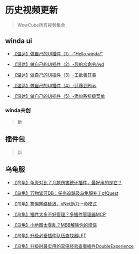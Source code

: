 # 历史视频更新

> WowCube所有视频集合

## winda ui

- [【温达】做自己的UI插件（1）-"Hello,winda!"](https://www.bilibili.com/video/BV1Mz4y1A7wr)

- [【温达】做自己的UI插件（2）-我的宏命令/wd](https://www.bilibili.com/video/BV15u4y1j7Sa)

- [【温达】做自己的UI插件（3）-工欲善其事](https://www.bilibili.com/video/BV1RN411L7Vt)

- [【温达】做自己的UI插件（4）-迁移到Plus](https://www.bilibili.com/video/BV1MM411d7fc/)

- [【温达】做自己的UI插件（5）-添加系统级菜单](https://www.bilibili.com/video/BV1FC4y1X7WV/)


### winda共创

> 新


## 插件包


> 新


## 乌龟服

- [【乌龟】龟壳对比了几款伤害统计插件，最好用的是它？](https://www.bilibili.com/video/BV1Zc411d7EN/)

- [【乌龟】万物皆可DB：任务追踪及乌龟服补丁pfQuest](https://www.bilibili.com/video/BV1Tz4y1N7qx/)

- [【乌龟】警惕网络延迟，xNet助力一命模式](https://www.bilibili.com/video/BV1ug4y1R7qG/)

- [【乌龟】插件太多不好管理？多插件管理器MCP](https://www.bilibili.com/video/BV1aM411D74P/)

- [【乌龟】小地图太零乱？MBB解除你的烦恼](https://www.bilibili.com/video/BV1CB4y1d7zj/)

- [【乌龟】升级必备插件队伍查找器LFT](https://www.bilibili.com/video/BV1PC4y1n7k5/)

- [【乌龟】升级时最实用的双倍经验查看插件DoubleExperience](https://www.bilibili.com/video/BV1zM411X7KP/)